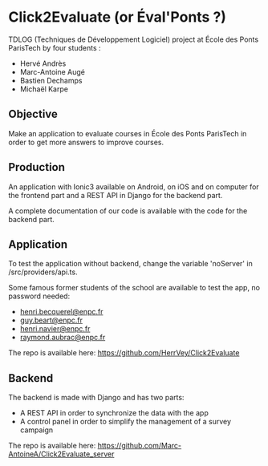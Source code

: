 # Click2Evaluate (or Éval'Ponts ?)
TDLOG (Techniques de Développement Logiciel) project at École des Ponts ParisTech by four students :
* Hervé Andrès
* Marc-Antoine Augé
* Bastien Dechamps
* Michaël Karpe

## Objective 
Make an application to evaluate courses in École des Ponts ParisTech in order to get more answers to improve courses.

## Production
An application with Ionic3 available on Android, on iOS and on computer for the frontend part 
and a REST API in Django for the backend part. 

A complete documentation of our code is available with the code for the backend part.

## Application
To test the application without backend, change the variable 'noServer' in /src/providers/api.ts. 

Some famous former students of the school are available to test the app, no password needed:
* henri.becquerel@enpc.fr
* guy.beart@enpc.fr
* henri.navier@enpc.fr
* raymond.aubrac@enpc.fr

The repo is available here: https://github.com/HerrVey/Click2Evaluate 

## Backend
The backend is made with Django and has two parts:
* A REST API in order to synchronize the data with the app
* A control panel in order to simplify the management of a survey campaign

The repo is available here: https://github.com/Marc-AntoineA/Click2Evaluate_server


